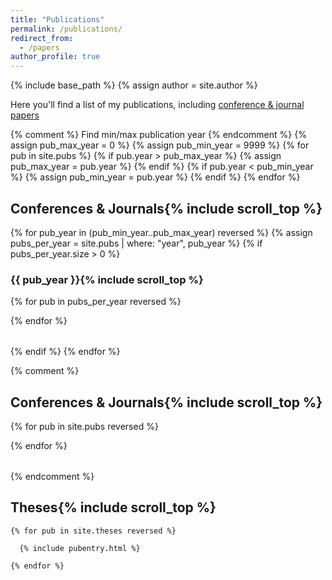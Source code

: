 ```yaml
---
title: "Publications"
permalink: /publications/
redirect_from: 
  - /papers
author_profile: true
---
```

{% include base_path %}
{% assign author = site.author %}

Here you'll find a list of my publications, including [conference & journal papers](#cjproc)


{% comment %}
Find min/max publication year
{% endcomment %}
{% assign pub_max_year = 0 %}
{% assign pub_min_year = 9999 %}
{% for pub in site.pubs %}
  {% if pub.year > pub_max_year %}
    {% assign pub_max_year = pub.year %}
  {% endif %}
  {% if pub.year < pub_min_year %}
    {% assign pub_min_year = pub.year %}
  {% endif %}
{% endfor %}

<h2 id="cjproc" class="pubheader">Conferences &amp; Journals{% include scroll_top %}</h2>
{% for pub_year in (pub_min_year..pub_max_year) reversed %}
  {% assign pubs_per_year = site.pubs | where: "year", pub_year %}
  {% if pubs_per_year.size > 0 %}
<h3>{{ pub_year }}{% include scroll_top %}</h3>
<table class="pubtable">
  <tbody>
    {% for pub in pubs_per_year reversed %}

[//]: # (      {% include pubentry.html %})
    {% endfor %}
  </tbody>
</table>
  {% endif %}
{% endfor %}

{% comment %}
<h2 id="cjproc" class="pubheader">Conferences &amp; Journals{% include scroll_top %}</h2>
<table class="pubtable">
  <tbody>
    {% for pub in site.pubs reversed %}

[//]: # (      {% include pubentry.html %})
    {% endfor %}
  </tbody>
</table>
{% endcomment %}

[comment]: <> (<h2 id="chg" class="pubheader">Visual Object Tracking Challenges{% include scroll_top %}</h2>)

[comment]: <> (<table class="pubtable">)

[comment]: <> (  <tbody>)

[comment]: <> (    {% for pub in site.pubs_workshops reversed %})

[comment]: <> (      {% include pubentry.html %})

[comment]: <> (    {% endfor %})

[comment]: <> (  </tbody>)

[comment]: <> (</table>)


<h2 id="theses" class="pubheader">Theses{% include scroll_top %}</h2>

<table class="pubtable" id="thesistable">

  <tbody>

    {% for pub in site.theses reversed %}

      {% include pubentry.html %}

    {% endfor %}

  </tbody>

</table>


<script>
  function toggle_bib(id) {
    var bib_span = document.getElementById(id);
    var tcell = document.getElementById(id + '-pubinfo')

    if (bib_span.style.display == 'block') {
      bib_span.style.display = 'none';
      tcell.onclick = function() { toggle_bib(id); };
    } else {
      bib_span.style.display = 'block';
      tcell.onclick = null; // Disable toggle via cell-click (so you can copy the bibentry)
    }
  }
</script>
